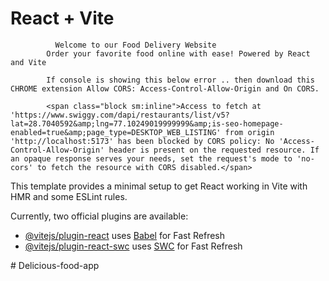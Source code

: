 # React + Vite


              Welcome to our Food Delivery Website
            Order your favorite food online with ease! Powered by React and Vite
 
            If console is showing this below error .. then download this CHROME extension Allow CORS: Access-Control-Allow-Origin and On CORS.
            
            <span class="block sm:inline">Access to fetch at 'https://www.swiggy.com/dapi/restaurants/list/v5?lat=28.7040592&amp;lng=77.10249019999999&amp;is-seo-homepage-enabled=true&amp;page_type=DESKTOP_WEB_LISTING' from origin 'http://localhost:5173' has been blocked by CORS policy: No 'Access-Control-Allow-Origin' header is present on the requested resource. If an opaque response serves your needs, set the request's mode to 'no-cors' to fetch the resource with CORS disabled.</span>
 

















































This template provides a minimal setup to get React working in Vite with HMR and some ESLint rules.

Currently, two official plugins are available:

- [@vitejs/plugin-react](https://github.com/vitejs/vite-plugin-react/blob/main/packages/plugin-react/README.md) uses [Babel](https://babeljs.io/) for Fast Refresh
- [@vitejs/plugin-react-swc](https://github.com/vitejs/vite-plugin-react-swc) uses [SWC](https://swc.rs/) for Fast Refresh


#   D e l i c i o u s - f o o d - a p p  
 